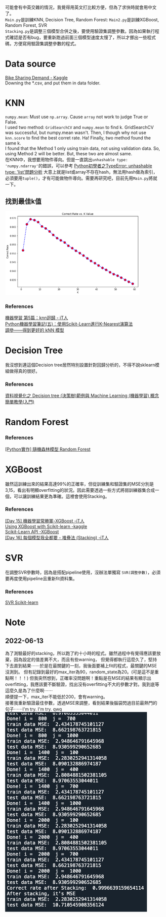 可能會有中英交雜的情況，我覺得用英文打比較方便，但為了求快時就會用中文了。 <br>
`Main.py`是訓練KNN, Decision Tree, Random Forest: `Main2.py`是訓練XGBoost, Random Forest, SVR <br>
`Stacking.py`是調整三個模型合併之後，要使用驗證集調整參數。因為如果執行程式確認是否有bug，要重新跑過前面三個模型速度太慢了，所以才挪出一些程式碼，方便寫用驗證集調整參數的程式。 <br>

# Data source
[Bike Sharing Demand - Kaggle](https://www.kaggle.com/competitions/bike-sharing-demand/overview) <br>
Downing the *.csv, and put them in data folder.

# KNN
`numpy.mean`: Must use `np.array`. Cause `array` not work to judge True or False. <br>
I used two method: `GridSearchCV` and `numpy.mean` to find k. GridSearchCV was successful, but numpy.mean wasn't.
Then, I though why not use `knn.score` to find the best corret rate.
Ha! Finally, two method found the same k. <br>
I found that the Method 1 only using train data, not using validation data. So, using Method 2 will be better. But, these two are almost same. <br>
在KNN中，我想要用物件導向。但是一直跳出`unhashable type: 'numpy.ndarray'`的錯誤，可以參考 [Python初學者之TypeError: unhashable type: 'list'問題分析](https://www.796t.com/content/1548405036.html)
大意上就是list或array不存在hash，無法用hash做為索引，必須要用`tuple()`，才有可能做物件導向。需要再研究吧，目前先用`Main.py`將就一下。
## 找到最佳k值
<img src="./image/findK.png" style="zoom:70%" />
<br>

### References
[機器學習 第5篇：knn迴歸 - iT人](https://iter01.com/549663.html) <br>
[Python機器學習筆記(五)：使用Scikit-Learn進行K-Nearest演算法](https://yanwei-liu.medium.com/python機器學習筆記-五-使用scikit-learn進行k-nearest演算法-1191ea94ecaf) <br>
[調參——得到更好的 kNN 模型](https://www.gushiciku.cn/pl/2DZ0/zh-tw)

# Decision Tree
我沒想到連這個Decision tree居然特別設置針對回歸分析的，不得不說sklearn模組做得真的很好。 <br>
### References
[資料視覺化之 Decision tree (決策樹)範例與 Machine Learning (機器學習) 概念簡單教學(入門)](https://tree.rocks/decision-tree-graphviz-contour-with-pandas-gen-train-test-dataset-for-beginner-9137b7c8416a) <br>

# Random Forest
### References
[[Python實作] 隨機森林模型 Random Forest](https://pyecontech.com/2019/11/03/python_random_forest/) <br>

# XGBoost
雖然這訓練出來的結果高達99%的正確率，但從訓練集和驗證集的MSE分別是3,15，看出有明顯overfitting的狀況。因此需要透過一些方式將弱訓練器集合成一個，可以讓訓練結果更為準確。這裡會使用Stacking。 <br>
### References
[[Day 15] 機器學習常勝軍-XGBoost -iT人](https://ithelp.ithome.com.tw/articles/10273094) <br>
[Using XGBoost with Scikit-learn -kaggle](https://www.kaggle.com/code/stuarthallows/using-xgboost-with-scikit-learn/notebook) <br>
[Scikit-Learn API -XGBoost](https://xgboost.readthedocs.io/en/stable/python/python_api.html#module-xgboost.sklearn) <br>
[[Day 16] 每個模型我全都要 - 堆疊法 (Stacking) -iT人](https://ithelp.ithome.com.tw/m/articles/10274009) <br>

# SVR
在調整SVR參數時，因為是搭配pipeline使用，沒辦法單獨寫 `SVR(調整參數)`，必須要再度使用pipeline且重新fit資料集。 <br>
### References
[SVR Scikit-learn](https://scikit-learn.org/stable/modules/generated/sklearn.svm.SVR.html) <br>

# Note
## 2022-06-13
為了測驗最好的stacking，所以跑了約十小時的程式。雖然過程中有覺得應該要放棄，因為設定的值差異不大，而且有些warning，
但覺得都執行這麼久了，堅持下去直到結果⋯⋯於是在最關鍵的一刻，我後面要補上fit的程式，最關鍵的MSE沒測到。
但有記錄到最好的max_iter為90，random_state為20。(可是這不是重點啊！！！)
但我突然想到，正確率沒問題啊！重點是在MSE的結果有顯示出overfitting，我應該要不斷驗證，找出沒有overfitting不大的參數才對。我到底等這麼久是為了什麼啊⋯⋯ <br>
順便提一下，max_iter不能低於200，會有warning。 <br>
接著我重新驗證最佳參數，透過MSE來調整，看到結果後腦袋閃過目前最熱門的句子⋯⋯I'm try. I'm try. qwq <br>
<img src="./image/findStackParameter.png" style="zoom:70%" />
<br>
